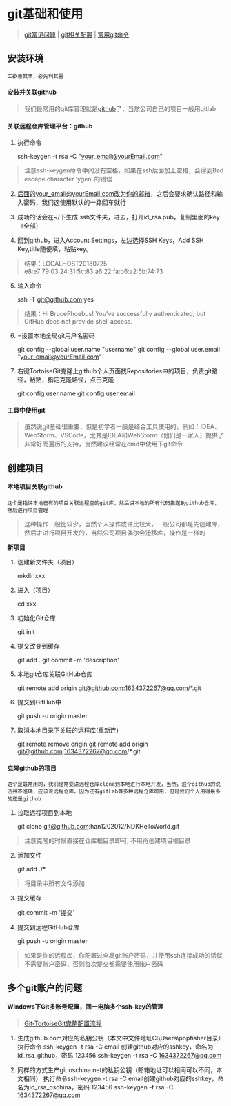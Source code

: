 <!--
 * @Description: git入门基础
 * @Date: 2019-08-05 11:57:03
 * @LastEditors: phoebus
 * @LastEditTime: 2019-08-16 12:03:38
 -->
# git基础和使用

> [git常见问题](问题积累/工具问题/版本控制/Git/git常见问题.md) | [git相关配置](知识笔记/工具/版本控制/Git/git相关配置.md) | [常用git命令](知识笔记/工具/版本控制/Git/常用git命令.md)

## 安装环境

	工欲善其事，必先利其器

#### 安装并关联github

> 我们最常用的git库管理就是[github](https://github.com/)了，当然公司自己的项目一般用gitlab

#### 关联远程仓库管理平台：github

1. 执行命令

	ssh-keygen -t rsa -C "your_email@yourEmail.com"

> 注意ssh-keygen命令中间没有空格，如果在ssh后面加上空格，会得到Bad escape character ‘ygen’.的错误

2. 后面的your_email@yourEmail.com改为你的邮箱，之后会要求确认路径和输入密码，我们这使用默认的一路回车就行

3. 成功的话会在~/下生成.ssh文件夹，进去，打开id_rsa.pub，复制里面的key（全部）

4. 回到github，进入Account Settings，左边选择SSH Keys，Add SSH Key,title随便填，粘贴key。

> 结果：LOCALHOST20180725	e8:e7:79:03:24:31:5c:83:a6:22:fa:b6:a2:5b:74:73

5. 输入命令

	ssh -T git@github.com
	yes

> 结果：Hi BrucePhoebus! You've successfully authenticated, but GitHub does not provide shell access.

6. =设置本地全局git用户名密码

	git config --global user.name "username"
	git config --global user.email "your_email@yourEmail.com"

7. 右键TortoiseGit克隆上github个人页面找Repositories中的项目，负责git路径，粘贴，指定克隆路径，点击克隆
	
	git config user.name
	git config user.email

#### 工具中使用git

> 虽然说git基础很重要，但是初学者一般是结合工具使用的，例如：IDEA、WebStorm、VSCode，尤其是IDEA和WebStorm（他们是一家人）提供了非常好而遍历的支持，当然建议经常在cmd中使用下git命令

## 创建项目

#### 本地项目关联github

	这个是指讲本地已有的项目关联远程空的git库，然后讲本地的所有代码推送到github仓库，然后进行项目管理

> 这种操作一般比较少，当然个人操作或许比较大，一般公司都是先创建库，然后才进行项目开发的，当然公司项目偶尔会迁移库，操作是一样的

**新项目**

1. 创建新文件夹（项目）

	mkdir xxx

2. 进入（项目）

	cd xxx

3. 初始化Git仓库

	git init

4. 提交改变到缓存

	git add .
	git commit -m 'description'

5. 本地git仓库关联GitHub仓库

	git remote add origin git@github.com:1634372267@qq.com/*.git

6. 提交到GitHub中

	git push -u origin master

7. 取消本地目录下关联的远程库(重新连)

	git remote remove origin
	git remote add origin git@github.com:1634372267@qq.com/*.git

#### 克隆github的项目

	这个是最常用的，我们经常要讲远程仓库clone到本地进行本地开发，当然，这个github的说法并不准确，应该说远程仓库，因为还有gitLab等多种远程仓库可用，但是我们个人用得最多的还是github

1. 拉取远程项目到本地

	git clone git@github.com:han1202012/NDKHelloWorld.git 
	
> 注意克隆的时候直接在仓库根目录即可, 不用再创建项目根目录

2. 添加文件

	git add ./*  

> 将目录中所有文件添加

3. 提交缓存

	git commit -m '提交'

4. 提交到远程GitHub仓库

	git push -u origin master

> 如果是你的远程库，你配置过全局git账户密码，并使用ssh连接成功的话就不需要账户密码，否则每次提交都需要使用账户密码

## 多个git账户的问题

#### Windows下Git多账号配置，同一电脑多个ssh-key的管理

> [Git-TortoiseGit完整配置流程](http://www.cnblogs.com/popfisher/p/5466174.html)

1. 生成github.com对应的私钥公钥（本文中文件地址C:\Users\popfisher目录）
执行命令 ssh-keygen -t rsa -C email 创建github对应的sshkey，命名为id_rsa_github，密码 123456
ssh-keygen -t rsa -C 1634372267@qq.com

2. 同样的方式生产git.oschina.net的私钥公钥（邮箱地址可以相同可以不同，本文相同）
执行命令ssh-keygen -t rsa -C email创建github对应的sshkey，命名为id_rsa_oschina，密码 123456
ssh-keygen -t rsa -C 1634372267@qq.com
